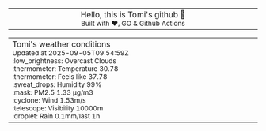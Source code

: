 
<div align="center">
<table>
<tbody>
<td align="center">
<img width="2000" height="0"><br>
Hello, this is Tomi's github 👋<br>
<sup>Built with ❤️, GO & Github Actions</sup><br>
<img width="2000" height="0">
</td>
</tbody>
</table>
</div>
<table>
<tbody>
<td align="left">
<img width="2000" height="0"><br>
Tomi's weather conditions<br>
<sup>Updated at 2025-09-05T09:54:59Z</sup><br>
<sup>:low_brightness: Overcast Clouds</sup><br>
<sup>:thermometer: Temperature 30.78 </sup><br>
<sup>:thermometer: Feels like 37.78</sup><br>
<sup>:sweat_drops: Humidity 99%</sup><br>
<sup>:mask: PM2.5 1.33 μg/m3</sup><br>
<sup>:cyclone: Wind 1.53m/s </sup><br>
<sup>:telescope: Visibility 10000m </sup><br>
<sup>:droplet: Rain 0.1mm/last 1h </sup><br>
<img width="2000" height="0">
</td>
<td align="left">
<img width="2000" height="0"><br>
<br>
<img width="2000" height="0">
</td>
</tbody>
</table>
</div>
    